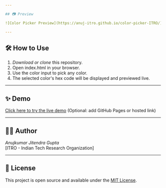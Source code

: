 ```yaml
---

## 📷 Preview

![Color Picker Preview](https://anuj-itro.github.io/color-picker-ITRO/)

---
```


## 🛠 How to Use

1. *Download or clone* this repository.
2. Open index.html in your browser.
3. Use the color input to pick any color.
4. The selected color's hex code will be displayed and previewed live.

---

## ✨ Demo

[Click here to try the live demo](#) (Optional: add GitHub Pages or hosted link)

---

## 🧑‍💻 Author

*Anujkumar Jitendra Gupta*  
[ITRO - Indian Tech Research Organization]

---

## 📄 License

This project is open source and available under the [MIT License](LICENSE).
